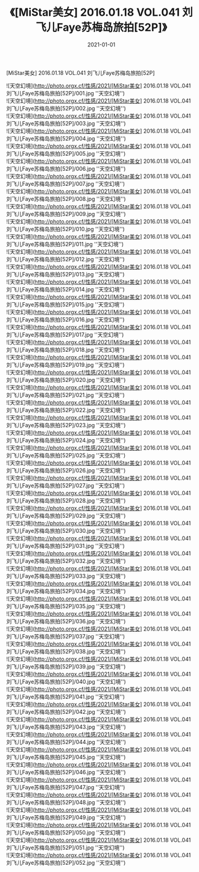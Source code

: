 ﻿---
layout: post
title:  《[MiStar美女] 2016.01.18 VOL.041 刘飞儿Faye苏梅岛旅拍[52P]》
date:   2021-01-01
img: http://photo.orgx.cf/性感/2021/[MiStar美女] 2016.01.18 VOL.041 刘飞儿Faye苏梅岛旅拍[52P]/000.jpg
categories: [美女, 性感, 泳衣]
---

[MiStar美女] 2016.01.18 VOL.041 刘飞儿Faye苏梅岛旅拍[52P]



![天空幻境](http://photo.orgx.cf/性感/2021/[MiStar美女] 2016.01.18 VOL.041 刘飞儿Faye苏梅岛旅拍[52P]/001.jpg ''天空幻境'') <br>
![天空幻境](http://photo.orgx.cf/性感/2021/[MiStar美女] 2016.01.18 VOL.041 刘飞儿Faye苏梅岛旅拍[52P]/002.jpg ''天空幻境'') <br>
![天空幻境](http://photo.orgx.cf/性感/2021/[MiStar美女] 2016.01.18 VOL.041 刘飞儿Faye苏梅岛旅拍[52P]/003.jpg ''天空幻境'') <br>
![天空幻境](http://photo.orgx.cf/性感/2021/[MiStar美女] 2016.01.18 VOL.041 刘飞儿Faye苏梅岛旅拍[52P]/004.jpg ''天空幻境'') <br>
![天空幻境](http://photo.orgx.cf/性感/2021/[MiStar美女] 2016.01.18 VOL.041 刘飞儿Faye苏梅岛旅拍[52P]/005.jpg ''天空幻境'') <br>
![天空幻境](http://photo.orgx.cf/性感/2021/[MiStar美女] 2016.01.18 VOL.041 刘飞儿Faye苏梅岛旅拍[52P]/006.jpg ''天空幻境'') <br>
![天空幻境](http://photo.orgx.cf/性感/2021/[MiStar美女] 2016.01.18 VOL.041 刘飞儿Faye苏梅岛旅拍[52P]/007.jpg ''天空幻境'') <br>
![天空幻境](http://photo.orgx.cf/性感/2021/[MiStar美女] 2016.01.18 VOL.041 刘飞儿Faye苏梅岛旅拍[52P]/008.jpg ''天空幻境'') <br>
![天空幻境](http://photo.orgx.cf/性感/2021/[MiStar美女] 2016.01.18 VOL.041 刘飞儿Faye苏梅岛旅拍[52P]/009.jpg ''天空幻境'') <br>
![天空幻境](http://photo.orgx.cf/性感/2021/[MiStar美女] 2016.01.18 VOL.041 刘飞儿Faye苏梅岛旅拍[52P]/010.jpg ''天空幻境'') <br>
![天空幻境](http://photo.orgx.cf/性感/2021/[MiStar美女] 2016.01.18 VOL.041 刘飞儿Faye苏梅岛旅拍[52P]/011.jpg ''天空幻境'') <br>
![天空幻境](http://photo.orgx.cf/性感/2021/[MiStar美女] 2016.01.18 VOL.041 刘飞儿Faye苏梅岛旅拍[52P]/012.jpg ''天空幻境'') <br>
![天空幻境](http://photo.orgx.cf/性感/2021/[MiStar美女] 2016.01.18 VOL.041 刘飞儿Faye苏梅岛旅拍[52P]/013.jpg ''天空幻境'') <br>
![天空幻境](http://photo.orgx.cf/性感/2021/[MiStar美女] 2016.01.18 VOL.041 刘飞儿Faye苏梅岛旅拍[52P]/014.jpg ''天空幻境'') <br>
![天空幻境](http://photo.orgx.cf/性感/2021/[MiStar美女] 2016.01.18 VOL.041 刘飞儿Faye苏梅岛旅拍[52P]/015.jpg ''天空幻境'') <br>
![天空幻境](http://photo.orgx.cf/性感/2021/[MiStar美女] 2016.01.18 VOL.041 刘飞儿Faye苏梅岛旅拍[52P]/016.jpg ''天空幻境'') <br>
![天空幻境](http://photo.orgx.cf/性感/2021/[MiStar美女] 2016.01.18 VOL.041 刘飞儿Faye苏梅岛旅拍[52P]/017.jpg ''天空幻境'') <br>
![天空幻境](http://photo.orgx.cf/性感/2021/[MiStar美女] 2016.01.18 VOL.041 刘飞儿Faye苏梅岛旅拍[52P]/018.jpg ''天空幻境'') <br>
![天空幻境](http://photo.orgx.cf/性感/2021/[MiStar美女] 2016.01.18 VOL.041 刘飞儿Faye苏梅岛旅拍[52P]/019.jpg ''天空幻境'') <br>
![天空幻境](http://photo.orgx.cf/性感/2021/[MiStar美女] 2016.01.18 VOL.041 刘飞儿Faye苏梅岛旅拍[52P]/020.jpg ''天空幻境'') <br>
![天空幻境](http://photo.orgx.cf/性感/2021/[MiStar美女] 2016.01.18 VOL.041 刘飞儿Faye苏梅岛旅拍[52P]/021.jpg ''天空幻境'') <br>
![天空幻境](http://photo.orgx.cf/性感/2021/[MiStar美女] 2016.01.18 VOL.041 刘飞儿Faye苏梅岛旅拍[52P]/022.jpg ''天空幻境'') <br>
![天空幻境](http://photo.orgx.cf/性感/2021/[MiStar美女] 2016.01.18 VOL.041 刘飞儿Faye苏梅岛旅拍[52P]/023.jpg ''天空幻境'') <br>
![天空幻境](http://photo.orgx.cf/性感/2021/[MiStar美女] 2016.01.18 VOL.041 刘飞儿Faye苏梅岛旅拍[52P]/024.jpg ''天空幻境'') <br>
![天空幻境](http://photo.orgx.cf/性感/2021/[MiStar美女] 2016.01.18 VOL.041 刘飞儿Faye苏梅岛旅拍[52P]/025.jpg ''天空幻境'') <br>
![天空幻境](http://photo.orgx.cf/性感/2021/[MiStar美女] 2016.01.18 VOL.041 刘飞儿Faye苏梅岛旅拍[52P]/026.jpg ''天空幻境'') <br>
![天空幻境](http://photo.orgx.cf/性感/2021/[MiStar美女] 2016.01.18 VOL.041 刘飞儿Faye苏梅岛旅拍[52P]/027.jpg ''天空幻境'') <br>
![天空幻境](http://photo.orgx.cf/性感/2021/[MiStar美女] 2016.01.18 VOL.041 刘飞儿Faye苏梅岛旅拍[52P]/028.jpg ''天空幻境'') <br>
![天空幻境](http://photo.orgx.cf/性感/2021/[MiStar美女] 2016.01.18 VOL.041 刘飞儿Faye苏梅岛旅拍[52P]/029.jpg ''天空幻境'') <br>
![天空幻境](http://photo.orgx.cf/性感/2021/[MiStar美女] 2016.01.18 VOL.041 刘飞儿Faye苏梅岛旅拍[52P]/030.jpg ''天空幻境'') <br>
![天空幻境](http://photo.orgx.cf/性感/2021/[MiStar美女] 2016.01.18 VOL.041 刘飞儿Faye苏梅岛旅拍[52P]/031.jpg ''天空幻境'') <br>
![天空幻境](http://photo.orgx.cf/性感/2021/[MiStar美女] 2016.01.18 VOL.041 刘飞儿Faye苏梅岛旅拍[52P]/032.jpg ''天空幻境'') <br>
![天空幻境](http://photo.orgx.cf/性感/2021/[MiStar美女] 2016.01.18 VOL.041 刘飞儿Faye苏梅岛旅拍[52P]/033.jpg ''天空幻境'') <br>
![天空幻境](http://photo.orgx.cf/性感/2021/[MiStar美女] 2016.01.18 VOL.041 刘飞儿Faye苏梅岛旅拍[52P]/034.jpg ''天空幻境'') <br>
![天空幻境](http://photo.orgx.cf/性感/2021/[MiStar美女] 2016.01.18 VOL.041 刘飞儿Faye苏梅岛旅拍[52P]/035.jpg ''天空幻境'') <br>
![天空幻境](http://photo.orgx.cf/性感/2021/[MiStar美女] 2016.01.18 VOL.041 刘飞儿Faye苏梅岛旅拍[52P]/036.jpg ''天空幻境'') <br>
![天空幻境](http://photo.orgx.cf/性感/2021/[MiStar美女] 2016.01.18 VOL.041 刘飞儿Faye苏梅岛旅拍[52P]/037.jpg ''天空幻境'') <br>
![天空幻境](http://photo.orgx.cf/性感/2021/[MiStar美女] 2016.01.18 VOL.041 刘飞儿Faye苏梅岛旅拍[52P]/038.jpg ''天空幻境'') <br>
![天空幻境](http://photo.orgx.cf/性感/2021/[MiStar美女] 2016.01.18 VOL.041 刘飞儿Faye苏梅岛旅拍[52P]/039.jpg ''天空幻境'') <br>
![天空幻境](http://photo.orgx.cf/性感/2021/[MiStar美女] 2016.01.18 VOL.041 刘飞儿Faye苏梅岛旅拍[52P]/040.jpg ''天空幻境'') <br>
![天空幻境](http://photo.orgx.cf/性感/2021/[MiStar美女] 2016.01.18 VOL.041 刘飞儿Faye苏梅岛旅拍[52P]/041.jpg ''天空幻境'') <br>
![天空幻境](http://photo.orgx.cf/性感/2021/[MiStar美女] 2016.01.18 VOL.041 刘飞儿Faye苏梅岛旅拍[52P]/042.jpg ''天空幻境'') <br>
![天空幻境](http://photo.orgx.cf/性感/2021/[MiStar美女] 2016.01.18 VOL.041 刘飞儿Faye苏梅岛旅拍[52P]/043.jpg ''天空幻境'') <br>
![天空幻境](http://photo.orgx.cf/性感/2021/[MiStar美女] 2016.01.18 VOL.041 刘飞儿Faye苏梅岛旅拍[52P]/044.jpg ''天空幻境'') <br>
![天空幻境](http://photo.orgx.cf/性感/2021/[MiStar美女] 2016.01.18 VOL.041 刘飞儿Faye苏梅岛旅拍[52P]/045.jpg ''天空幻境'') <br>
![天空幻境](http://photo.orgx.cf/性感/2021/[MiStar美女] 2016.01.18 VOL.041 刘飞儿Faye苏梅岛旅拍[52P]/046.jpg ''天空幻境'') <br>
![天空幻境](http://photo.orgx.cf/性感/2021/[MiStar美女] 2016.01.18 VOL.041 刘飞儿Faye苏梅岛旅拍[52P]/047.jpg ''天空幻境'') <br>
![天空幻境](http://photo.orgx.cf/性感/2021/[MiStar美女] 2016.01.18 VOL.041 刘飞儿Faye苏梅岛旅拍[52P]/048.jpg ''天空幻境'') <br>
![天空幻境](http://photo.orgx.cf/性感/2021/[MiStar美女] 2016.01.18 VOL.041 刘飞儿Faye苏梅岛旅拍[52P]/049.jpg ''天空幻境'') <br>
![天空幻境](http://photo.orgx.cf/性感/2021/[MiStar美女] 2016.01.18 VOL.041 刘飞儿Faye苏梅岛旅拍[52P]/050.jpg ''天空幻境'') <br>
![天空幻境](http://photo.orgx.cf/性感/2021/[MiStar美女] 2016.01.18 VOL.041 刘飞儿Faye苏梅岛旅拍[52P]/051.jpg ''天空幻境'') <br>
![天空幻境](http://photo.orgx.cf/性感/2021/[MiStar美女] 2016.01.18 VOL.041 刘飞儿Faye苏梅岛旅拍[52P]/052.jpg ''天空幻境'') <br>